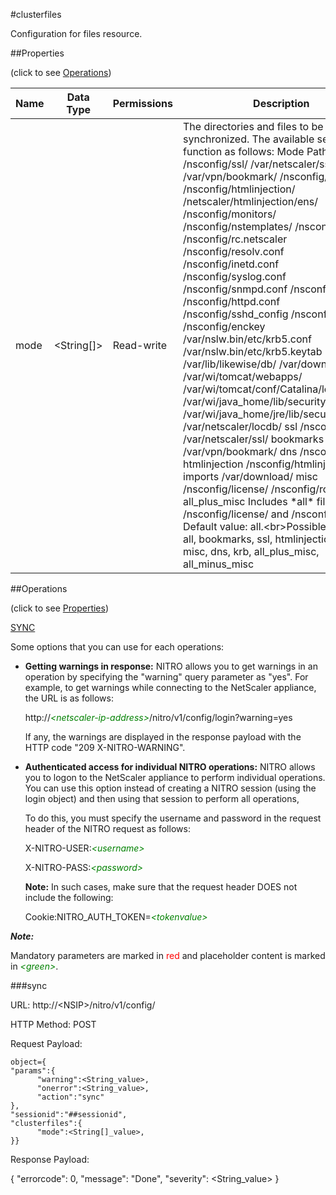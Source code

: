 #clusterfiles

Configuration for files resource.


##Properties 
<span>(click to see [Operations](#operations))</span>


<table><thead><tr><th>Name</th><th> Data Type</th><th> Permissions</th><th>Description</th></tr></thead><tbody><tr><td>mode</td><td>&lt;String[]></td><td>Read-write</td><td>The directories and files to be synchronized. The available settings function as follows: Mode Paths all /nsconfig/ssl/ /var/netscaler/ssl/ /var/vpn/bookmark/ /nsconfig/dns/ /nsconfig/htmlinjection/ /netscaler/htmlinjection/ens/ /nsconfig/monitors/ /nsconfig/nstemplates/ /nsconfig/ssh/ /nsconfig/rc.netscaler /nsconfig/resolv.conf /nsconfig/inetd.conf /nsconfig/syslog.conf /nsconfig/snmpd.conf /nsconfig/ntp.conf /nsconfig/httpd.conf /nsconfig/sshd_config /nsconfig/hosts /nsconfig/enckey /var/nslw.bin/etc/krb5.conf /var/nslw.bin/etc/krb5.keytab /var/lib/likewise/db/ /var/download/ /var/wi/tomcat/webapps/ /var/wi/tomcat/conf/Catalina/localhost/ /var/wi/java_home/lib/security/cacerts /var/wi/java_home/jre/lib/security/cacerts /var/netscaler/locdb/ ssl /nsconfig/ssl/ /var/netscaler/ssl/ bookmarks /var/vpn/bookmark/ dns /nsconfig/dns/ htmlinjection /nsconfig/htmlinjection/ imports /var/download/ misc /nsconfig/license/ /nsconfig/rc.conf all_plus_misc Includes *all* files and /nsconfig/license/ and /nsconfig/rc.conf. Default value: all.&lt;br>Possible values = all, bookmarks, ssl, htmlinjection, imports, misc, dns, krb, all_plus_misc, all_minus_misc</td><tr></tbody></table>
##Operations 
<span>(click to see [Properties](#properties))</span>


[SYNC](#sync)


Some options that you can use for each operations:
<ul><li><p><b>Getting warnings in response:</b> NITRO allows you to get warnings in an operation by specifying the "warning" query parameter as "yes". For example, to get warnings while connecting to the NetScaler appliance, the URL is as follows:</p><p>http://<span style="color:green;font-style:italic;">&lt;netscaler-ip-address&gt;</span>/nitro/v1/config/login?warning=yes</p><p>If any, the warnings are displayed in the response payload with the HTTP code "209 X-NITRO-WARNING".</p></li><li><p><b>Authenticated access for individual NITRO operations:</b> NITRO allows you to logon to the NetScaler appliance to perform individual operations. You can use this option instead of creating a NITRO session (using the login object) and then using that session to perform all operations,</p><p>To do this, you must specify the username and password in the request header of the NITRO request as follows:</p><p>X-NITRO-USER:<span style="color:green;font-style:italic;">&lt;username&gt;</span></p><p>X-NITRO-PASS:<span style="color:green;font-style:italic;">&lt;password&gt;</span></p><p><b>Note:</b> In such cases, make sure that the request header DOES not include the following:</p><p>Cookie:NITRO_AUTH_TOKEN=<span style="color:green;font-style:italic;">&lt;tokenvalue&gt;</span></p></li></ul>



***Note:*** 
Mandatory parameters are marked in <span style="color:#FF0000;">red</span> and placeholder content is marked in <span style="color:green;font-style:italic">&lt;green&gt;</span>.

###sync



URL: http://&lt;NSIP&gt;/nitro/v1/config/
HTTP Method: POST
Request Payload: ```object={"params":{      "warning":<String_value>,      "onerror":<String_value>,      "action":"sync"},"sessionid":"##sessionid","clusterfiles":{      "mode":<String[]_value>,}}```
Response Payload: 
{ "errorcode": 0, "message": "Done", "severity": <String_value> }


